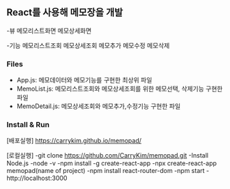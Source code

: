 ## React를 사용해 메모장을 개발 ##
-뷰
 메모리스트화면
 메모상세화면

-기능
 메모리스트조회
 메모상세조회
 메모추가
 메모수정
 메모삭제

### Files ###
- App.js: 메모데이터와 메모기능를 구현한 최상위 파일
- MemoList.js: 메모리스트조회와
               메모상세조회를 위한 메모선택, 삭제기능 구현한 파일
- MemoDetail.js: 메모상세조회와 메모추가,수정기능 구현한 파일

### Install & Run ###
[배포실행]
 https://carrykim.github.io/memopad/

[로컬실행]
-git clone https://github.com/CarryKim/memopad.git
-Install Node.js
-node -v
-npm install -g create-react-app
-npx create-react-app memopad(name of project)
-npm install react-router-dom
-npm start
-http://localhost:3000
